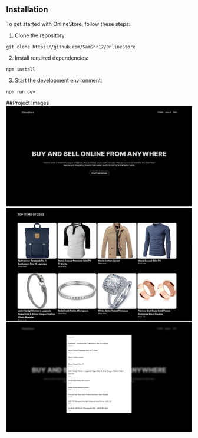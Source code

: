 ﻿## Installation
To get started with OnlineStore, follow these steps:

1. Clone the repository:
```
git clone https://github.com/SamShr12/OnlineStore
```
2. Install required dependencies:
```
npm install
```
3. Start the development environment:
```
npm run dev
```

##Project Images
![Thumbnail](thumbnail.png)
![Body](body.png)
![Search](search.png)
